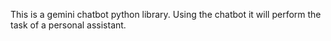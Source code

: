 This is a gemini chatbot python library. Using the chatbot it will perform the task of a personal assistant. 
